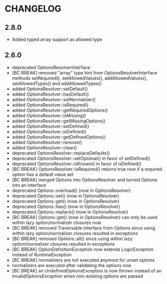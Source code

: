 CHANGELOG
=========

2.8.0
-----

 * Added typed array support as allowed type

2.6.0
-----

 * deprecated OptionsResolverInterface
 * [BC BREAK] removed "array" type hint from OptionsResolverInterface methods
   setRequired(), setAllowedValues(), addAllowedValues(), setAllowedTypes() and
   addAllowedTypes()
 * added OptionsResolver::setDefault()
 * added OptionsResolver::hasDefault()
 * added OptionsResolver::setNormalizer()
 * added OptionsResolver::isRequired()
 * added OptionsResolver::getRequiredOptions()
 * added OptionsResolver::isMissing()
 * added OptionsResolver::getMissingOptions()
 * added OptionsResolver::setDefined()
 * added OptionsResolver::isDefined()
 * added OptionsResolver::getDefinedOptions()
 * added OptionsResolver::remove()
 * added OptionsResolver::clear()
 * deprecated OptionsResolver::replaceDefaults()
 * deprecated OptionsResolver::setOptional() in favor of setDefined()
 * deprecated OptionsResolver::isKnown() in favor of isDefined()
 * [BC BREAK] OptionsResolver::isRequired() returns true now if a required
   option has a default value set
 * [BC BREAK] merged Options into OptionsResolver and turned Options into an 
   interface
 * deprecated Options::overload() (now in OptionsResolver)
 * deprecated Options::set() (now in OptionsResolver)
 * deprecated Options::get() (now in OptionsResolver)
 * deprecated Options::has() (now in OptionsResolver)
 * deprecated Options::replace() (now in OptionsResolver)
 * [BC BREAK] Options::get() (now in OptionsResolver) can only be used within
   lazy option/normalizer closures now
 * [BC BREAK] removed Traversable interface from Options since using within
   lazy option/normalizer closures resulted in exceptions
 * [BC BREAK] removed Options::all() since using within lazy option/normalizer 
   closures resulted in exceptions
 * [BC BREAK] OptionDefinitionException now extends LogicException instead of
   RuntimeException
 * [BC BREAK] normalizers are not executed anymore for unset options
 * normalizers are executed after validating the options now
 * [BC BREAK] an UndefinedOptionsException is now thrown instead of an
   InvalidOptionsException when non-existing options are passed
